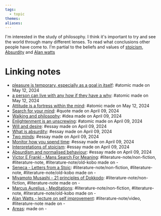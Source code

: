 ```yaml
---  
tags:  
  - topic  
themes:   
aliases:   
---  
```

I'm interested in the study of philosophy. I think it's important to try and see the world through many different lenses. To read what conclusions other people have come to. I'm partial to the beliefs and values of [stoicism](stoicism.md), [Absurdity](Absurdity.md) and [Alan watts](Alan%20watts.md)  
# Linking notes  
- [pleasure is temporary, especially as a goal in itself](./pleasure%20is%20temporary,%20especially%20as%20a%20goal%20in%20itself.md): #atomic made on May 12, 2024  
- [a person can live with any how if they have a why](./a%20person%20can%20live%20with%20any%20how%20if%20they%20have%20a%20why.md): #atomic made on May 12, 2024  
- [Attitude is a fortress within the mind](./Attitude%20is%20a%20fortress%20within%20the%20mind.md): #atomic made on May 12, 2024  
- [Search for your mind](../Quotes/Search%20for%20your%20mind.md): #quote made on April 09, 2024  
- [Walking and philosophy](../Ideas/Walking%20and%20philosophy.md): #idea made on April 09, 2024  
- [Enlightenment is an unscrewing](./Enlightenment%20is%20an%20unscrewing.md): #atomic made on April 09, 2024  
- [Will and desire](../Essays/Will%20and%20desire.md): #essay made on April 09, 2024  
- [What is absurdity](../Essays/What%20is%20absurdity.md): #essay made on April 09, 2024  
- [Two minds](../Essays/Two%20minds.md): #essay made on April 09, 2024  
- [Monitor how you spend time](../Essays/Monitor%20how%20you%20spend%20time.md): #essay made on April 09, 2024  
- [Interpretations of stoicism](../Essays/Interpretations%20of%20stoicism.md): #essay made on April 09, 2024  
- [Absurdism and normalised behaviour](../Essays/Absurdism%20and%20normalised%20behaviour.md): #essay made on April 09, 2024  
- [Victor E Frankl - Mans Search For Meaning](../../Literature%20notes/Victor%20E%20Frankl%20-%20Mans%20Search%20For%20Meaning.md): #literature-note/non-fiction, #literature-note, #literature-note/old-kobo made on \-  
- [Seneca - Letters from a Stoic](../../Literature%20notes/Seneca%20-%20Letters%20from%20a%20Stoic.md): #literature-note/non-fiction, #literature-note, #literature-note/old-kobo made on \-  
- [Miyamoto Musashi - 21 principles of Dokkodo](../../Literature%20notes/Miyamoto%20Musashi%20-%2021%20principles%20of%20Dokkodo.md): #literature-note/non-fiction, #literature-note made on \-  
- [Marcus Aurelius - Meditations](../../Literature%20notes/Marcus%20Aurelius%20-%20Meditations.md): #literature-note/non-fiction, #literature-note, #literature-note/old-kobo made on \-  
- [Alan Watts - lecture on self improvement](../../Literature%20notes/Alan%20Watts%20-%20lecture%20on%20self%20improvement.md): #literature-note/video, #literature-note made on \-  
- [Areas](../Areas.md):  made on \-  
